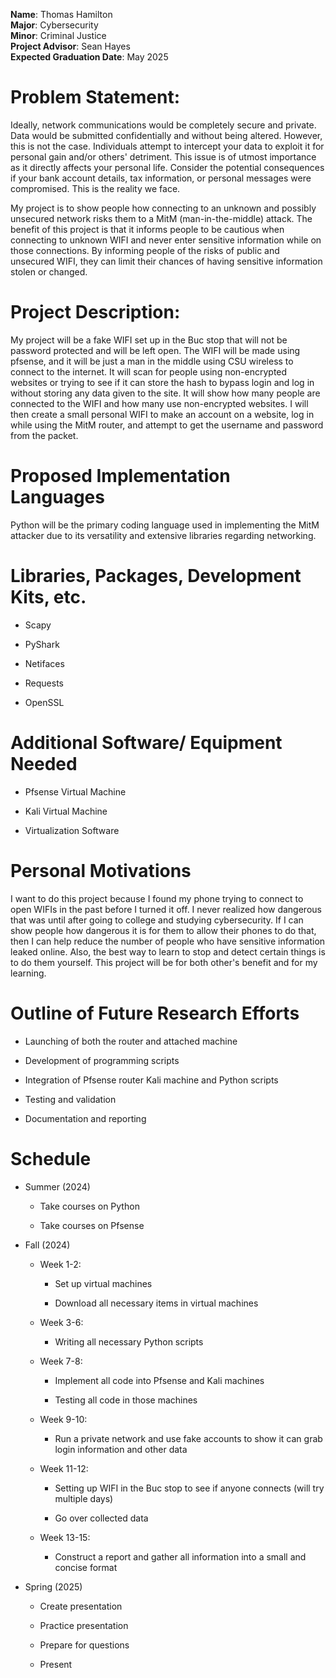 **Name**: Thomas Hamilton  
**Major**: Cybersecurity  
**Minor**: Criminal Justice  
**Project Advisor**: Sean Hayes  
**Expected Graduation Date**: May 2025

Problem Statement:
==================

Ideally, network communications would be completely secure and private. Data
would be submitted confidentially and without being altered. However, this is
not the case. Individuals attempt to intercept your data to exploit it for
personal gain and/or others' detriment. This issue is of utmost importance as it
directly affects your personal life. Consider the potential consequences if your
bank account details, tax information, or personal messages were compromised.
This is the reality we face.

My project is to show people how connecting to an unknown and possibly unsecured
network risks them to a MitM (man-in-the-middle) attack. The benefit of this
project is that it informs people to be cautious when connecting to unknown WIFI
and never enter sensitive information while on those connections. By informing
people of the risks of public and unsecured WIFI, they can limit their chances
of having sensitive information stolen or changed.

Project Description:
====================

My project will be a fake WIFI set up in the Buc stop that will not be password
protected and will be left open. The WIFI will be made using pfsense, and it
will be just a man in the middle using CSU wireless to connect to the internet.
It will scan for people using non-encrypted websites or trying to see if it can
store the hash to bypass login and log in without storing any data given to the
site. It will show how many people are connected to the WIFI and how many use
non-encrypted websites. I will then create a small personal WIFI to make an
account on a website, log in while using the MitM router, and attempt to get the
username and password from the packet.

Proposed Implementation Languages
=================================

Python will be the primary coding language used in implementing the MitM
attacker due to its versatility and extensive libraries regarding networking.

Libraries, Packages, Development Kits, etc.
===========================================

-   Scapy

-   PyShark

-   Netifaces

-   Requests

-   OpenSSL

Additional Software/ Equipment Needed
=====================================

-   Pfsense Virtual Machine

-   Kali Virtual Machine

-   Virtualization Software

Personal Motivations
====================

I want to do this project because I found my phone trying to connect to open
WIFIs in the past before I turned it off. I never realized how dangerous that
was until after going to college and studying cybersecurity. If I can show
people how dangerous it is for them to allow their phones to do that, then I can
help reduce the number of people who have sensitive information leaked online.
Also, the best way to learn to stop and detect certain things is to do them
yourself. This project will be for both other's benefit and for my learning.

Outline of Future Research Efforts
==================================

-   Launching of both the router and attached machine

-   Development of programming scripts

-   Integration of Pfsense router Kali machine and Python scripts

-   Testing and validation

-   Documentation and reporting

Schedule
========

-   Summer (2024)

    -   Take courses on Python

    -   Take courses on Pfsense

-   Fall (2024)

    -   Week 1-2:

        -   Set up virtual machines

        -   Download all necessary items in virtual machines

    -   Week 3-6:

        -   Writing all necessary Python scripts

    -   Week 7-8:

        -   Implement all code into Pfsense and Kali machines

        -   Testing all code in those machines

    -   Week 9-10:

        -   Run a private network and use fake accounts to show it can grab
            login information and other data

    -   Week 11-12:

        -   Setting up WIFI in the Buc stop to see if anyone connects (will try
            multiple days)

        -   Go over collected data

    -   Week 13-15:

        -   Construct a report and gather all information into a small and
            concise format

-   Spring (2025)

    -   Create presentation

    -   Practice presentation

    -   Prepare for questions

    -   Present
